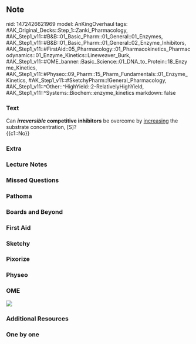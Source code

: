 ## Note
nid: 1472426621969
model: AnKingOverhaul
tags: #AK_Original_Decks::Step_1::Zanki_Pharmacology, #AK_Step1_v11::#B&B::01_Basic_Pharm::01_General::01_Enzymes, #AK_Step1_v11::#B&B::01_Basic_Pharm::01_General::02_Enzyme_Inhibitors, #AK_Step1_v11::#FirstAid::05_Pharmacology::01_Pharmacokinetics_Pharmacodynamics::01_Enzyme_Kinetics::Lineweaver_Burk, #AK_Step1_v11::#OME_banner::Basic_Science::01_DNA_to_Protein::18_Enzyme_Kinetics, #AK_Step1_v11::#Physeo::09_Pharm::15_Pharm_Fundamentals::01_Enzyme_Kinetics, #AK_Step1_v11::#SketchyPharm::!General_Pharmacology, #AK_Step1_v11::^Other::^HighYield::2-RelativelyHighYield, #AK_Step1_v11::^Systems::Biochem::enzyme_kinetics
markdown: false

### Text
<div>
  <div>
    Can <b><i>irreversible</i> competitive inhibitors</b> be
    overcome by <u>increasing</u> the substrate concentration, [S]?
  </div>
  <div>
    {{c1::No}}
  </div>
</div>

### Extra


### Lecture Notes


### Missed Questions


### Pathoma


### Boards and Beyond


### First Aid


### Sketchy


### Pixorize


### Physeo


### OME
<div class="ome-widget">
  <a href=
  "https://onlinemeded.org/spa/dna-to-protein/enzyme-kinetics/acquire?ref=anki">
  <img src="_OME_AnkiFlashcards_Lesson_2.png"></a>
</div>

### Additional Resources


### One by one

